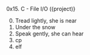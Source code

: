 0x15. C - File I/O ({project)}

0. Tread lightly, she is near
1. Under the snow
2. Speak gently, she can hear
3. cp
4. elf

